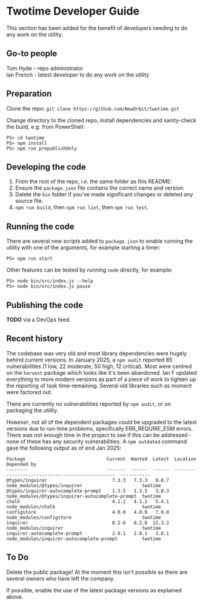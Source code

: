 # Twotime Developer Guide

This section has been added for the benefit of developers needing to do any work on the utility.

## Go-to people

Tom Hyde - repo administrator \
Ian French - latest developer to do any work on the utility

## Preparation

Clone the repo: `git clone https://github.com/NewOrbit/twotime.git`

Change directory to the cloned repo, install dependencies and sanity-check the build, e.g. from PowerShell:

```
PS> cd twotime
PS> npm install
PS> npm run prepublishOnly
```

## Developing the code

1. From the root of the repo, i.e. the same folder as this README:
1. Ensure the `package.json` file contains the correct name and version.
1. Delete the `bin` folder if you've made significant changes or deleted _any_ source file.
1. `npm run build`, then `npm run lint`, then `npm run test`.

## Running the code

There are several new scripts added to `package.json` to enable running the utility with one of the arguments, for example starting a timer:

    PS> npm run start

Other features can be tested by running `node` directly, for example:

    PS> node bin/src/index.js --help
    PS> node bin/src/index.js pause

## Publishing the code

**TODO** via a DevOps feed.

## Recent history

The codebase was very old and most library dependencies were hugely behind current versions.  In January 2025, a `npm audit` reported 85 vulnerabilities (1 low, 22 moderate, 50 high, 12 critical). Most were centred on the `harvest` package which looks like it's been abandoned.  Ian F updated everything to more modern versions as part of a piece of work to tighten up the reporting of task time-remaining.  Several old libraries such as moment were factored out.

There are currently no vulnerabilities reported by `npm audit`, or on packaging the utility.

_However_, not all of the dependent packages could be upgraded to the latest versions due to run-time problems, specifically ERR_REQUIRE_ESM errors.  There was not enough time in the project to see if this can be addressed - none of these has any security vulnerabilities.  A `npm outdated` command gave the following output as of end Jan 2025:

```
Package                              Current  Wanted  Latest  Location                                          Depended by
--------                             -------  ------  ------  ------------------------------------------------  -----------
@types/inquirer                        7.3.3   7.3.3   9.0.7  node_modules/@types/inquirer                      twotime
@types/inquirer-autocomplete-prompt    1.3.5   1.3.5   3.0.3  node_modules/@types/inquirer-autocomplete-prompt  twotime
chalk                                  4.1.2   4.1.2   5.4.1  node_modules/chalk                                twotime
configstore                            4.0.0   4.0.0   7.0.0  node_modules/configstore                          twotime
inquirer                               8.2.6   8.2.6  12.3.2  node_modules/inquirer                             twotime
inquirer-autocomplete-prompt           2.0.1   2.0.1   3.0.1  node_modules/inquirer-autocomplete-prompt         twotime
```

## To Do

Delete the public package!  At the moment this isn't possible as there are several owners who have left the company.

If possible, enable the use of the latest package versions as explained above.
